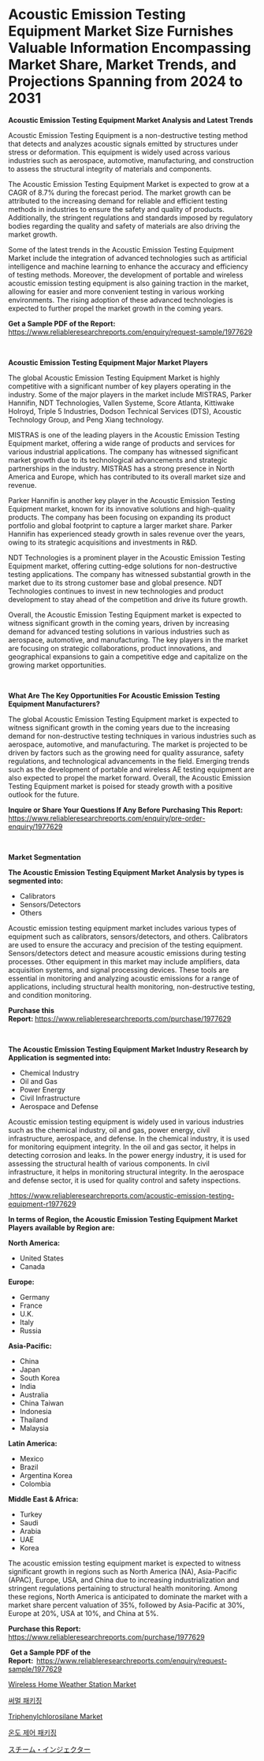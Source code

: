 <p><h1>Acoustic Emission Testing Equipment Market Size Furnishes Valuable Information Encompassing Market Share, Market Trends, and Projections Spanning from 2024 to 2031</h1></p><p><strong>Acoustic Emission Testing Equipment Market Analysis and Latest Trends</strong></p>
<p><p>Acoustic Emission Testing Equipment is a non-destructive testing method that detects and analyzes acoustic signals emitted by structures under stress or deformation. This equipment is widely used across various industries such as aerospace, automotive, manufacturing, and construction to assess the structural integrity of materials and components.</p><p>The Acoustic Emission Testing Equipment Market is expected to grow at a CAGR of 8.7% during the forecast period. The market growth can be attributed to the increasing demand for reliable and efficient testing methods in industries to ensure the safety and quality of products. Additionally, the stringent regulations and standards imposed by regulatory bodies regarding the quality and safety of materials are also driving the market growth.</p><p>Some of the latest trends in the Acoustic Emission Testing Equipment Market include the integration of advanced technologies such as artificial intelligence and machine learning to enhance the accuracy and efficiency of testing methods. Moreover, the development of portable and wireless acoustic emission testing equipment is also gaining traction in the market, allowing for easier and more convenient testing in various working environments. The rising adoption of these advanced technologies is expected to further propel the market growth in the coming years.</p></p>
<p><strong>Get a Sample PDF of the Report:&nbsp;</strong> <a href="https://www.reliableresearchreports.com/enquiry/request-sample/1977629">https://www.reliableresearchreports.com/enquiry/request-sample/1977629</a></p>
<p>&nbsp;</p>
<p><strong>Acoustic Emission Testing Equipment Major Market Players</strong></p>
<p><p>The global Acoustic Emission Testing Equipment Market is highly competitive with a significant number of key players operating in the industry. Some of the major players in the market include MISTRAS, Parker Hannifin, NDT Technologies, Vallen Systeme, Score Atlanta, Kittiwake Holroyd, Triple 5 Industries, Dodson Technical Services (DTS), Acoustic Technology Group, and Peng Xiang technology.</p><p>MISTRAS is one of the leading players in the Acoustic Emission Testing Equipment market, offering a wide range of products and services for various industrial applications. The company has witnessed significant market growth due to its technological advancements and strategic partnerships in the industry. MISTRAS has a strong presence in North America and Europe, which has contributed to its overall market size and revenue.</p><p>Parker Hannifin is another key player in the Acoustic Emission Testing Equipment market, known for its innovative solutions and high-quality products. The company has been focusing on expanding its product portfolio and global footprint to capture a larger market share. Parker Hannifin has experienced steady growth in sales revenue over the years, owing to its strategic acquisitions and investments in R&D.</p><p>NDT Technologies is a prominent player in the Acoustic Emission Testing Equipment market, offering cutting-edge solutions for non-destructive testing applications. The company has witnessed substantial growth in the market due to its strong customer base and global presence. NDT Technologies continues to invest in new technologies and product development to stay ahead of the competition and drive its future growth.</p><p>Overall, the Acoustic Emission Testing Equipment market is expected to witness significant growth in the coming years, driven by increasing demand for advanced testing solutions in various industries such as aerospace, automotive, and manufacturing. The key players in the market are focusing on strategic collaborations, product innovations, and geographical expansions to gain a competitive edge and capitalize on the growing market opportunities.</p></p>
<p>&nbsp;</p>
<p><strong>What Are The Key Opportunities For Acoustic Emission Testing Equipment Manufacturers?</strong></p>
<p><p>The global Acoustic Emission Testing Equipment market is expected to witness significant growth in the coming years due to the increasing demand for non-destructive testing techniques in various industries such as aerospace, automotive, and manufacturing. The market is projected to be driven by factors such as the growing need for quality assurance, safety regulations, and technological advancements in the field. Emerging trends such as the development of portable and wireless AE testing equipment are also expected to propel the market forward. Overall, the Acoustic Emission Testing Equipment market is poised for steady growth with a positive outlook for the future.</p></p>
<p><strong>Inquire or Share Your Questions If Any Before Purchasing This Report:</strong> <a href="https://www.reliableresearchreports.com/enquiry/pre-order-enquiry/1977629">https://www.reliableresearchreports.com/enquiry/pre-order-enquiry/1977629</a></p>
<p>&nbsp;</p>
<p><strong>Market Segmentation</strong></p>
<p><strong>The Acoustic Emission Testing Equipment Market Analysis by types is segmented into:</strong></p>
<p><ul><li>Calibrators</li><li>Sensors/Detectors</li><li>Others</li></ul></p>
<p><p>Acoustic emission testing equipment market includes various types of equipment such as calibrators, sensors/detectors, and others. Calibrators are used to ensure the accuracy and precision of the testing equipment. Sensors/detectors detect and measure acoustic emissions during testing processes. Other equipment in this market may include amplifiers, data acquisition systems, and signal processing devices. These tools are essential in monitoring and analyzing acoustic emissions for a range of applications, including structural health monitoring, non-destructive testing, and condition monitoring.</p></p>
<p><strong>Purchase this Report:&nbsp;</strong><a href="https://www.reliableresearchreports.com/purchase/1977629">https://www.reliableresearchreports.com/purchase/1977629</a></p>
<p>&nbsp;</p>
<p><strong>The Acoustic Emission Testing Equipment Market Industry Research by Application is segmented into:</strong></p>
<p><ul><li>Chemical Industry</li><li>Oil and Gas</li><li>Power Energy</li><li>Civil Infrastructure</li><li>Aerospace and Defense</li></ul></p>
<p><p>Acoustic emission testing equipment is widely used in various industries such as the chemical industry, oil and gas, power energy, civil infrastructure, aerospace, and defense. In the chemical industry, it is used for monitoring equipment integrity. In the oil and gas sector, it helps in detecting corrosion and leaks. In the power energy industry, it is used for assessing the structural health of various components. In civil infrastructure, it helps in monitoring structural integrity. In the aerospace and defense sector, it is used for quality control and safety inspections.</p></p>
<p><a href="https://www.reliableresearchreports.com/acoustic-emission-testing-equipment-r1977629">&nbsp;https://www.reliableresearchreports.com/acoustic-emission-testing-equipment-r1977629</a></p>
<p><strong>In terms of Region, the Acoustic Emission Testing Equipment Market Players available by Region are:</strong></p>
<p>
    <p> <strong> North America: </strong>
        <ul>
            <li>United States</li>
            <li>Canada</li>
        </ul>
        </p> 
    <p> <strong> Europe: </strong>
        <ul>
            <li>Germany</li>
            <li>France</li>
            <li>U.K.</li>
            <li>Italy</li>
            <li>Russia</li>
        </ul>
        </p> 
    <p> <strong> Asia-Pacific: </strong>
        <ul>
            <li>China</li>
            <li>Japan</li>
            <li>South Korea</li>
            <li>India</li>
            <li>Australia</li>
            <li>China Taiwan</li>
            <li>Indonesia</li>
            <li>Thailand</li>
            <li>Malaysia</li>
        </ul>
        </p> 
    <p> <strong> Latin America: </strong>
        <ul>
            <li>Mexico</li>
            <li>Brazil</li>
            <li>Argentina Korea</li>
            <li>Colombia</li>
        </ul>
        </p> 
    <p> <strong> Middle East & Africa: </strong>
        <ul>
            <li>Turkey</li>
            <li>Saudi</li>
            <li>Arabia</li>
            <li>UAE</li>
            <li>Korea</li>
        </ul>
    </p>
    </p>
<p><p>The acoustic emission testing equipment market is expected to witness significant growth in regions such as North America (NA), Asia-Pacific (APAC), Europe, USA, and China due to increasing industrialization and stringent regulations pertaining to structural health monitoring. Among these regions, North America is anticipated to dominate the market with a market share percent valuation of 35%, followed by Asia-Pacific at 30%, Europe at 20%, USA at 10%, and China at 5%.</p></p>
<p><strong>Purchase this Report: </strong><a href="https://www.reliableresearchreports.com/purchase/1977629">https://www.reliableresearchreports.com/purchase/1977629</a></p>
<p>&nbsp;<strong>Get a Sample PDF of the Report:&nbsp;&nbsp;</strong><a href="https://www.reliableresearchreports.com/enquiry/request-sample/1977629">https://www.reliableresearchreports.com/enquiry/request-sample/1977629</a></p>
<p><strong></strong></p>
<p><p><a href="https://github.com/bobicer/Market-Research-Report-List-3/blob/main/wireless-home-weather-station-market.md">Wireless Home Weather Station Market</a></p><p><a href="https://github.com/xvz497517413/Market-Research-Report-List-1/blob/main/984996735065.md">써멀 패키징</a></p><p><a href="https://issuu.com/reportprime-2/docs/triphenylchlorosilane-market-size-2030.pptx">Triphenylchlorosilane Market</a></p><p><a href="https://github.com/fernandotryO5lson96765/Market-Research-Report-List-1/blob/main/201783135064.md">온도 제어 패키징</a></p><p><a href="https://medium.com/@austinallan03/%E3%82%B9%E3%83%81%E3%83%BC%E3%83%A0%E3%82%A4%E3%83%B3%E3%82%B8%E3%82%A7%E3%82%AF%E3%82%BF%E3%83%BC%E5%B8%82%E5%A0%B4-%E3%82%BF%E3%82%A4%E3%83%97-%E3%82%A2%E3%83%97%E3%83%AA%E3%82%B1%E3%83%BC%E3%82%B7%E3%83%A7%E3%83%B3-%E3%81%8A%E3%82%88%E3%81%B3%E5%9C%B0%E7%90%86%E3%81%AB%E9%96%A2%E3%81%99%E3%82%8B%E5%8C%85%E6%8B%AC%E7%9A%84%E8%A9%95%E4%BE%A1-8f2c53a359e2">スチーム・インジェクター</a></p></p>